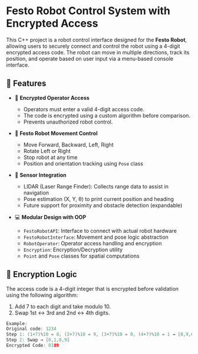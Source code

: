 
# Festo Robot Control System with Encrypted Access

This C++ project is a robot control interface designed for the **Festo Robot**, allowing users to securely connect and control the robot using a 4-digit encrypted access code. The robot can move in multiple directions, track its position, and operate based on user input via a menu-based console interface.

## 🚀 Features

- 🔐 **Encrypted Operator Access**
  - Operators must enter a valid 4-digit access code.
  - The code is encrypted using a custom algorithm before comparison.
  - Prevents unauthorized robot control.

- 🤖 **Festo Robot Movement Control**
  - Move Forward, Backward, Left, Right
  - Rotate Left or Right
  - Stop robot at any time
  - Position and orientation tracking using `Pose` class

- 📡 **Sensor Integration**
  - LIDAR (Laser Range Finder): Collects range data to assist in navigation
  - Pose estimation (X, Y, θ) to print current position and heading
  - Future support for proximity and obstacle detection (expandable)

- 💻 **Modular Design with OOP**
  - `FestoRobotAPI`: Interface to connect with actual robot hardware
  - `FestoRobotInterface`: Movement and pose logic abstraction
  - `RobotOperator`: Operator access handling and encryption
  - `Encryption`: Encryption/Decryption utility
  - `Point` and `Pose` classes for spatial computations

## 🔐 Encryption Logic

The access code is a 4-digit integer that is encrypted before validation using the following algorithm:

1. Add 7 to each digit and take modulo 10.
2. Swap 1st ↔ 3rd and 2nd ↔ 4th digits.

```cpp
Example:
Original code: 1234
Step 1: (1+7)%10 = 8, (2+7)%10 = 9, (3+7)%10 = 0, (4+7)%10 = 1 → [8,9,0,1]
Step 2: Swap → [0,1,8,9]
Encrypted Code: 0189
